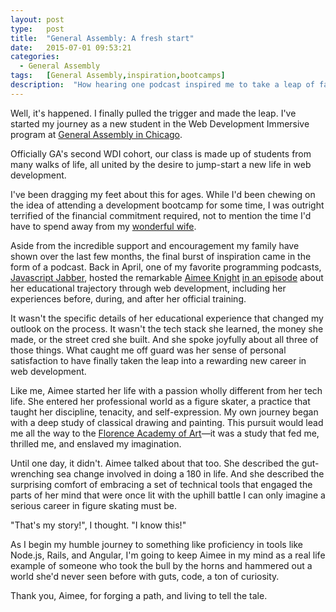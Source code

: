 ```yaml
---
layout: post
type:   post
title:  "General Assembly: A fresh start"
date:   2015-07-01 09:53:21
categories:
  - General Assembly
tags:   [General Assembly,inspiration,bootcamps]
description:  "How hearing one podcast inspired me to take a leap of faith and start. learning. now."
---
```

Well, it's happened. I finally pulled the trigger and made the leap. I've started my journey as a new student in the Web Development Immersive program at [General Assembly in Chicago][ga].

Officially GA's second WDI cohort, our class is made up of students from many walks of life, all united by the desire to jump-start a new life in web development.

I've been dragging my feet about this for ages. While I'd been chewing on the idea of attending a development bootcamp for some time, I was outright terrified of the financial commitment required, not to mention the time I'd have to spend away from my [wonderful wife][susanna].

Aside from the incredible support and encouragement my family have shown over the last few months, the final burst of inspiration came in the form of a podcast. Back in April, one of my favorite programming podcasts, [Javascript Jabber][jabber], hosted the remarkable [Aimee Knight][aimee] [in an episode][jabberepisode] about her educational trajectory through web development, including her experiences before, during, and after her official training.

It wasn't the specific details of her educational experience that changed my outlook on the process. It wasn't the tech stack she learned, the money she made, or the street cred she built. And she spoke joyfully about all three of those things. What caught me off guard was her sense of personal satisfaction to have finally taken the leap into a rewarding new career in web development.

Like me, Aimee started her life with a passion wholly different from her tech life. She entered her professional world as a figure skater, a practice that taught her discipline, tenacity, and self-expression. My own journey began with a deep study of classical drawing and painting. This pursuit would lead me all the way to the [Florence Academy of Art][faa]&mdash;it was a study that fed me, thrilled me, and enslaved my imagination.

Until one day, it didn't. Aimee talked about that too. She described the gut-wrenching sea change involved in doing a 180 in life. And she described the surprising comfort of embracing a set of technical tools that engaged the parts of her mind that were once lit with the uphill battle I can only imagine a serious career in figure skating must be.

"That's my story!", I thought. "I know this!"

As I begin my humble journey to something like proficiency in tools like Node.js, Rails, and Angular, I'm going to keep Aimee in my mind as a real life example of someone who took the bull by the horns and hammered out a world she'd never seen before with guts, code, a ton of curiosity.

Thank you, Aimee, for forging a path, and living to tell the tale.

[ga]:          http://generalassemb.ly/
[susanna]:     http://unsaidstud.io
[jabber]:      http://devchat.tv/js-jabber
[aimee]:       http://aimeemarieknight.com/
[faa]:         http://florenceacademyofart.com
[jabberepisode]:      http://devchat.tv/js-jabber/153-jsj-careers-for-junior-developers-with-aimee-knight
